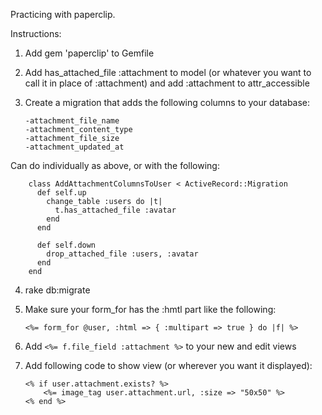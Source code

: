 Practicing with paperclip.

Instructions:

1.	Add gem 'paperclip' to Gemfile
2.  Add has_attached_file :attachment to model (or whatever you want to call it in place of :attachment) and add :attachment to attr_accessible
3.	Create a migration that adds the following columns to your database:

		-attachment_file_name 
		-attachment_content_type
		-attachment_file_size
		-attachment_updated_at

Can do individually as above, or with the following:

		class AddAttachmentColumnsToUser < ActiveRecord::Migration
		  def self.up
		    change_table :users do |t|
		      t.has_attached_file :avatar
		    end
		  end

		  def self.down
		    drop_attached_file :users, :avatar
		  end
		end
		
4.	rake db:migrate
5.	Make sure your form_for has the :hmtl part like the following: 

    `<%= form_for @user, :html => { :multipart => true } do |f| %>`

6.	Add `<%= f.file_field :attachment %>` to your new and edit views
7.	Add following code to show view (or wherever you want it displayed):

		<% if user.attachment.exists? %>
			<%= image_tag user.attachment.url, :size => "50x50" %>
		<% end %>